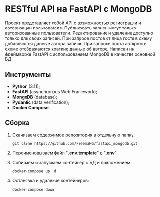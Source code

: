 # RESTful API на FastAPI с MongoDB

Проект представляет собой API с возможностью регистрации и авторизации пользователя. 
Публиковать записи могут только авторизованные пользователи. 
Редактирование и удаление доступно только для своих записей.
При запросе постов от лица гостя в схему добавляются данные автора записи.
При запросе поста автором в схеме отображаются краткие данные об авторе.
Написан на фреймворке FastAPI с использованием MongoDB в качестве основной БД.

## Инструменты
* **Python** (3.11);
* **FastAPI** (asynchronous Web Framework);
* **MongoDB** (database);
* **Pydantic** (data verification);
* **Docker Compose**.

## Сборка

1. Скачиваем содержимое репозитория в отдельную папку:
    ```
    git clone https://github.com/FreemaHG/fastapi_mongodb.git
    ```
   
2. Переименовываем файл "**.env.template**" в "**.env**".


3. Собираем и запускаем контейнер с БД и приложением:
   ```
   docker-compose up -d
   ```
   
4. Остановка и удаление контейнеров:
   ```
   docker-compose down
   ```